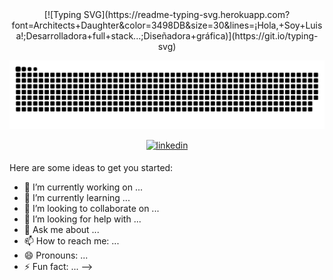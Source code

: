 <div align="center">
[![Typing SVG](https://readme-typing-svg.herokuapp.com?font=Architects+Daughter&color=3498DB&size=30&lines=¡Hola,+Soy+Luisa!;Desarrolladora+full+stack...;Diseñadora+gráfica)](https://git.io/typing-svg)


  <img  src="https://github.com/1999AZZAR/1999AZZAR/blob/main/resources/img/grid-snake.svg"
       alt="snake" /></a>

<a href="https://linkedin.com/in/luisa-giraldo/" target="_blank">
<img src=https://img.shields.io/badge/linkedin-%2300acee.svg?color=405DE6&style=for-the-badge&logo=linkedin&logoColor=white alt=linkedin style="margin-bottom: 5px;" />
</a>

</div>


Here are some ideas to get you started:

- 🔭 I’m currently working on ...
- 🌱 I’m currently learning ...
- 👯 I’m looking to collaborate on ...
- 🤔 I’m looking for help with ...
- 💬 Ask me about ...
- 📫 How to reach me: ...
- 😄 Pronouns: ...
- ⚡ Fun fact: ...
-->
